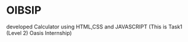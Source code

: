 # OIBSIP
 developed Calculator using HTML,CSS and JAVASCRIPT (This is Task1 (Level 2) Oasis Internship)
